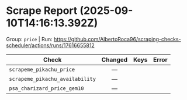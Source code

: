 # Scrape Report (2025-09-10T14:16:13.392Z)

Group: `price`  |  Run: https://github.com/AlbertoRoca96/scraping-checks-scheduler/actions/runs/17616655812

| Check | Changed | Keys | Error |
|---|:---:|:--|:--|
| `scrapeme_pikachu_price` | — |  |  |
| `scrapeme_pikachu_availability` | — |  |  |
| `psa_charizard_price_gem10` | — |  |  |
